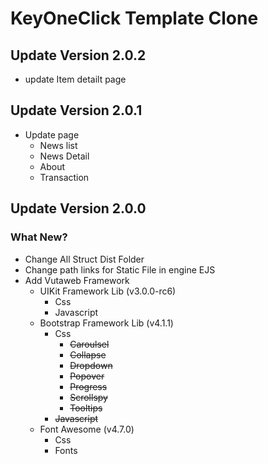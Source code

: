# KeyOneClick Template Clone

## Update Version 2.0.2
- update Item detailt page

## Update Version 2.0.1
- Update page
    - News list
    - News Detail
    - About
    - Transaction

## Update Version 2.0.0

### What New?

- Change All Struct Dist Folder
- Change path links for Static File in engine EJS 
- Add Vutaweb Framework
    - UIKit Framework Lib (v3.0.0-rc6)
        - Css
        - Javascript
    - Bootstrap Framework Lib (v4.1.1)
        - Css
            - ~~Caroulsel~~
            - ~~Collapse~~
            - ~~Dropdown~~
            - ~~Popover~~
            - ~~Progress~~
            - ~~Scrollspy~~
            - ~~Tooltips~~
        - ~~Javascript~~
    - Font Awesome (v4.7.0)
        - Css
        - Fonts